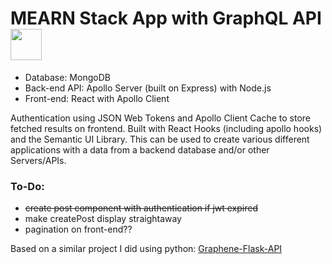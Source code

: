 # MEARN Stack App with GraphQL API <img src="https://github.com/graphql/graphql-spec/blob/master/resources/GraphQL%20Logo.svg" width="50" />
- Database: MongoDB
- Back-end API: Apollo Server (built on Express) with Node.js
- Front-end: React with Apollo Client

Authentication using JSON Web Tokens and Apollo Client Cache to store fetched results on frontend. Built with React Hooks (including apollo hooks) and the Semantic UI Library. This can be used to create various different applications with a data from a backend database and/or other Servers/APIs.

### To-Do: 
- ~~create post component with authentication if jwt expired~~
- make createPost display straightaway
- pagination on front-end??

Based on a similar project I did using python: [Graphene-Flask-API](https://github.com/MrYKenz/Graphene-Flask-API)
